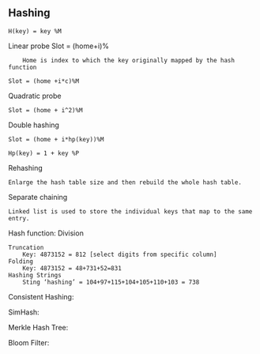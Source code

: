 Hashing
----

	H(key) = key %M
	
Linear probe
 	Slot = (home+i)%
 	
		Home is index to which the key originally mapped by the hash function
		
	Slot = (home +i*c)%M
	
Quadratic probe

	Slot = (home + i^2)%M
	
Double hashing

	Slot = (home + i*hp(key))%M
	
	Hp(key) = 1 + key %P
	
Rehashing

	Enlarge the hash table size and then rebuild the whole hash table.
	
Separate chaining

	Linked list is used to store the individual keys that map to the same entry.
	
Hash function:
	Division
	
	Truncation
		Key: 4873152 = 812 [select digits from specific column]
	Folding
		Key: 4873152 = 48+731+52=831
	Hashing Strings
		Sting ‘hashing’ = 104+97+115+104+105+110+103 = 738

Consistent Hashing:

SimHash:


Merkle Hash Tree:


Bloom Filter:



